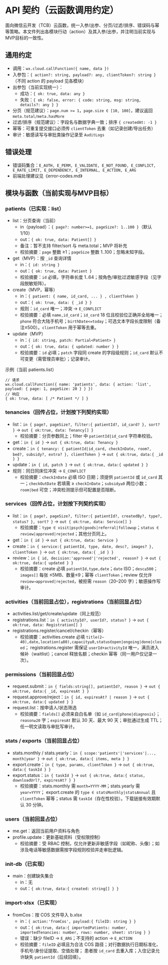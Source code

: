 # API 契约（云函数调用约定）

面向微信云开发（TCB）云函数，统一入参/出参、分页/过滤/排序、错误码与幂等策略。本文件列出各模块行动（action）及其入参/出参，并注明当前实现与MVP目标的一致性。

## 通用约定
- 调用：`wx.cloud.callFunction({ name, data })`
- 入参包：`{ action?: string, payload?: any, clientToken?: string }`（不同 action 的 payload 见各模块）
- 出参包（当前实现统一）：
  - 成功：`{ ok: true, data: any }`
  - 失败：`{ ok: false, error: { code: string, msg: string, details?: any } }`
- 分页（规范建议）：`page.num >= 1`，`page.size ∈ [10, 100]`，建议返回 `meta.total/meta.hasMore`
- 过滤/排序（规范建议）：字段名与数据字典一致；排序 `{ createdAt: -1 }`
- 幂等：可重复提交接口必须传 `clientToken` 去重（如记录创建/导出任务）
- 审计：敏感读写与审批类操作记录至 `AuditLogs`

## 错误处理
- 错误码集合：`E_AUTH, E_PERM, E_VALIDATE, E_NOT_FOUND, E_CONFLICT, E_RATE_LIMIT, E_DEPENDENCY, E_INTERNAL, E_ACTION, E_ARG`
- 前端处理建议见《error-codes.md》

## 模块与函数（当前实现与MVP目标）

### patients（已实现：list）
- list：分页查询（当前）
  - in（payload）：`{ page?: number>=1, pageSize?: 1..100 }`（默认 1/10）
  - out：`{ ok: true, data: Patient[] }`
  - 备注：暂不支持 filter/sort 与 meta.total；MVP 将补充
  - 校验摘要：`page` 整数 ≥1；`pageSize` 整数 1..100；忽略未知字段。
- get（MVP）：按 `_id` 查询详情
  - in：`{ id: string }`
  - out：`{ ok: true, data: Patient }`
  - 校验摘要：`id` 必填，字符串长度 1..64；按角色/审批过滤敏感字段（见字段脱敏矩阵）。
- create（MVP，幂等）
  - in：`{ patient: { name, id_card, ... } , clientToken }`
  - out：`{ ok: true, data: { _id } }`
  - 规则：`id_card` 唯一；冲突 → `E_CONFLICT`
  - 校验摘要：必填 `name,id_card`；`id_card` 18 位且校验位正确并全局唯一；`phone` 符合大陆手机号；`birthDate<=today`；可选文本字段长度限制（备注≤500）。`clientToken` 用于幂等去重。
- update（MVP）
  - in：`{ id: string, patch: Partial<Patient> }`
  - out：`{ ok: true, data: { updated: number } }`
  - 校验摘要：`id` 必填；`patch` 字段同 create 的字段级规则；`id_card` 默认不可变更（需管理员审批）；记录审计。

示例（当前 patients.list）
```
// 请求
wx.cloud.callFunction({ name: 'patients', data: { action: 'list', payload: { page: 1, pageSize: 20 } } })
// 响应
{ ok: true, data: [ /* Patient */ ] }
```

### tenancies（回传占位，计划按下列契约实现）
- list：`in { page?, pageSize?, filter:{ patientId?, id_card? }, sort? }` → `out { ok:true, data: Tenancy[] }`
  - 校验摘要：分页参数同上；filter 中 `patientId|id_card` 字符串校验。
- get：`in { id }` → `out { ok:true, data: Tenancy }`
- create：`in { tenancy: { patientId|id_card, checkInDate, room?, bed?, subsidy?, extra? }, clientToken }` → `out { ok:true, data:{ _id } }`
- update：`in { id, patch }` → `out { ok:true, data:{ updated } }`
- 规则：同日同床位冲突 → `E_CONFLICT`
  - 校验摘要：`checkInDate` 必填 ISO 日期；须提供 `patientId` 或 `id_card` 其一；`checkOutDate` 若填需 ≥ `checkInDate`；`subsidy≥0` 两位小数；`room|bed` 可空；冲突检测提示但可配置是否阻断。

### services（回传占位，计划按下列契约实现）
- list：`in { page?, pageSize?, filter:{ patientId?, createdBy?, type?, status? }, sort? }` → `out { ok:true, data: Service[] }`
  - 校验摘要：`type ∈ visit|psych|goods|referral|followup`；`status ∈ review|approved|rejected`；其他分页同上。
- get：`in { id }` → `out { ok:true, data: Service }`
- create：`in { service:{ patientId, type, date, desc?, images? }, clientToken }` → `out { ok:true, data:{ _id } }`
- review：`in { id, decision:'approved'|'rejected', reason? }` → `out { ok:true, data:{ updated } }`
  - 校验摘要：create 必填 `patientId,type,date`；`date` ISO；`desc≤500`；`images[]` 每张 ≤5MB、数量≤9；幂等 `clientToken`；review 仅允许 `review→approved|rejected`，被拒需 `reason`（20–200 字）；敏感操作写审计。

### activities（当前回显占位），registrations（当前回显占位）
- activities.list/get/create/update（同上规范）
- registrations.list：`in { activityId?, userId?, status? }` → `out { ok:true, data: Registration[] }`
- registrations.register/cancel/checkin（幂等）
  - 校验摘要：activities.create 必填 `title(2–40),date,location(≤80),capacity≥0,status∈open|ongoing|done|closed`；
    registrations.register 需保证 `userId+activityId` 唯一，满员进入候补（waitlist）；cancel 释放名额；checkin 幂等（同一用户仅记录一次）。

### permissions（当前回显占位）
- request.submit：`in { fields:string[], patientId?, reason }` → `out { ok:true, data:{ _id, expiresAt } }`
- request.approve/reject：`in { id, expiresAt? | reason }` → `out { ok:true, data:{ updated } }`
- request.list：按申请人/状态筛选
  - 校验摘要：`fields[]` 必须来自白名单（如 `id_card|phone|diagnosis`）；`reason≥20` 字；`expiresAt` 默认 30 天、最大 90 天；审批通过生成 TTL；任一明文读取与审批写审计。

### stats / exports（当前回显占位）
- stats.monthly / stats.yearly：`in { scope:'patients'|'services'|..., month|year }` → `out { ok:true, data:{ items, meta } }`
- export.create：`in { type, params, clientToken }` → `out { ok:true, data:{ taskId } }`
- export.status：`in { taskId }` → `out { ok:true, data:{ status, downloadUrl?, expiresAt? } }`
  - 校验摘要：stats.monthly 需 `month=YYYY-MM`；stats.yearly 需 `year=YYYY`；
    export.create 的 `type ∈ statsMonthly|statsAnnual` 且 `clientToken` 幂等；status 需 `taskId`（存在性校验）。下载链接有效期默认 30 分钟。

### users（当前回显占位）
- me.get：返回当前用户资料与角色
- profile.update：更新基础资料（受权限控制）
  - 校验摘要：受 RBAC 控制，仅允许更新非敏感字段（如昵称、头像）；如涉及电话等敏感数据需按字段规则校验并走审批逻辑。

### init-db（已实现）
- main：创建缺失集合
  - in：无
  - out：`{ ok:true, data:{ created: string[] } }`

### import-xlsx（已实现）
- fromCos：按 COS 文件导入 b.xlsx
  - in：`{ action:'fromCos', payload:{ fileID: string } }`
  - out：`{ ok:true, data:{ importedPatients: number, importedTenancies: number, rows: number, sheet: string } }`
  - 错误：缺少 fileID → `E_ARG`；不支持的 action → `E_ACTION`
  - 校验摘要：`fileID` 必填且为合法 COS 路径；对行数据执行日期标准化、手机号/身份证提取、空值处理；
    患者按 `id_card` 去重入库；入住记录允许缺失 `patientId`（后续回填）。
